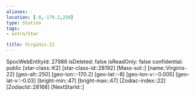```yaml
---
aliases: 
location: [-8,-170.2,250]
type: Station
tags:
- astro/Star

title: Virginis-22
---
```

SpocWebEntityId: 27986
isDeleted: false
isReadOnly: false
confidential: public
[star-class::K2]
[star-class-id::28192]
[Mass-sol::]
[name::Virginis-22]
[geo-alt::250]
[geo-lon::-170.2]
[geo-lat::-8]
[geo-lon-v::-0.005]
[geo-lat-v::-0.03]
[bright-min::47]
[bright-max::47]
[Zodiac-index::22]
[ZodiacId::28168]
[NextStarId::]



